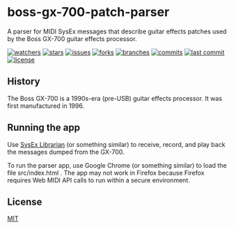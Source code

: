 # boss-gx-700-patch-parser
A parser for MIDI SysEx messages that describe guitar effects patches used by the Boss GX-700 guitar effects processor.

[![watchers][watchers-badge-image]][watchers-url]
[![stars][stars-badge-image]][stars-url]
[![issues][issues-badge-image]][issues-url]
[![forks][forks-badge-image]][forks-url]
[![branches][branches-badge-image]][branches-url]
[![commits][commits-badge-image]][commits-url]
[![last commit][last-commit-badge-image]][last-commit-url]
[![license][license-badge-image]][license-url]

## History

The Boss GX-700 is a 1990s-era (pre-USB) guitar effects processor. It was first manufactured in 1996.

## Running the app

Use [SysEx Librarian](https://www.snoize.com/sysexlibrarian/) (or something similar) to receive, record, and play back the messages dumped from the GX-700.

To run the parser app, use Google Chrome (or something similar) to load the file src/index.html . The app may not work in Firefox because Firefox requires Web MIDI API calls to run within a secure environment.

## License
[MIT](https://choosealicense.com/licenses/mit/)

[watchers-badge-image]: https://badgen.net/github/watchers/tom-weatherhead/boss-gx-700-patch-parser
[watchers-url]: https://github.com/tom-weatherhead/boss-gx-700-patch-parser/watchers
[stars-badge-image]: https://badgen.net/github/stars/tom-weatherhead/boss-gx-700-patch-parser
[stars-url]: https://github.com/tom-weatherhead/boss-gx-700-patch-parser/stargazers
[issues-badge-image]: https://badgen.net/github/issues/tom-weatherhead/boss-gx-700-patch-parser
[issues-url]: https://github.com/tom-weatherhead/boss-gx-700-patch-parser/issues
[forks-badge-image]: https://badgen.net/github/forks/tom-weatherhead/boss-gx-700-patch-parser
[forks-url]: https://github.com/tom-weatherhead/boss-gx-700-patch-parser/network/members
[branches-badge-image]: https://badgen.net/github/branches/tom-weatherhead/boss-gx-700-patch-parser
[branches-url]: https://github.com/tom-weatherhead/boss-gx-700-patch-parser/branches
[commits-badge-image]: https://badgen.net/github/commits/tom-weatherhead/boss-gx-700-patch-parser
[commits-url]: https://github.com/tom-weatherhead/boss-gx-700-patch-parser/commits/master
[last-commit-badge-image]: https://badgen.net/github/last-commit/tom-weatherhead/boss-gx-700-patch-parser
[last-commit-url]: https://github.com/tom-weatherhead/boss-gx-700-patch-parser
[license-badge-image]: https://img.shields.io/github/license/mashape/apistatus.svg
[license-url]: https://github.com/tom-weatherhead/thaw-grammar/blob/master/LICENSE
